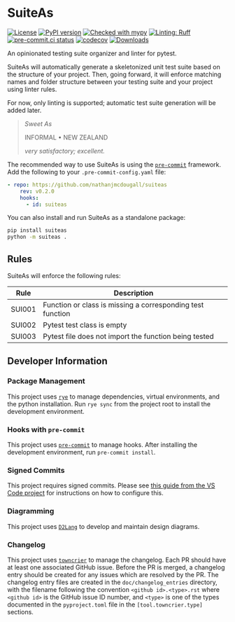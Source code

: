# SuiteAs

<!-- badges: start -->
[![License](https://img.shields.io/github/license/nathanjmcdougall/suiteas)](https://github.com/nathanjmcdougall/suiteas/blob/main/LICENSE.txt)
[![PyPI version](https://badge.fury.io/py/suiteas.svg)](https://badge.fury.io/py/suiteas)
[![Checked with mypy](https://www.mypy-lang.org/static/mypy_badge.svg)](https://mypy-lang.org/)
[![Linting: Ruff](https://img.shields.io/badge/linting-ruff-yellowgreen)](https://github.com/charliermarsh/ruff)
[![pre-commit.ci status](https://results.pre-commit.ci/badge/github/nathanjmcdougall/suiteas/main.svg)](https://results.pre-commit.ci/latest/github/nathanjmcdougall/suiteas/main)
[![codecov](https://codecov.io/gh/nathanjmcdougall/suiteas/branch/develop/graph/badge.svg?token=OUHWT2NL8O)](https://codecov.io/gh/nathanjmcdougall/suiteas)
[![Downloads](https://static.pepy.tech/badge/suiteas)](https://pepy.tech/project/suiteas)
<!-- badges: end -->

An opinionated testing suite organizer and linter for pytest.

SuiteAs will automatically generate a skeletonized unit test suite based on the
structure of your project. Then, going forward, it will enforce matching names and folder structure between your testing suite and your project using linter rules.

For now, only linting is supported; automatic test suite generation will be added later.

> _Sweet As_
>
> INFORMAL • NEW ZEALAND
>
> _very satisfactory; excellent._

The recommended way to use SuiteAs is using the [`pre-commit`](https://pre-commit.com/) framework. Add the following to your `.pre-commit-config.yaml` file:

```yaml
- repo: https://github.com/nathanjmcdougall/suiteas
    rev: v0.2.0
    hooks:
      - id: suiteas
```

You can also install and run SuiteAs as a standalone package:

```bash
pip install suiteas
python -m suiteas .
```

## Rules

SuiteAs will enforce the following rules:

| Rule | Description |
| ---- | ----------- |
| SUI001 | Function or class is missing a corresponding test function |
| SUI002 | Pytest test class is empty |
| SUI003 | Pytest file does not import the function being tested |

## Developer Information

### Package Management

This project uses [`rye`](https://rye-up.com/) to manage dependencies, virtual environments, and the python installation. Run `rye sync` from the project root to install the development environment.

### Hooks with `pre-commit`

This project uses [`pre-commit`](https://pre-commit.com/) to manage hooks. After installing the development environment, run `pre-commit install`.

### Signed Commits

This project requires signed commits. Please see [this guide from the VS Code project](https://github.com/microsoft/vscode/wiki/Commit-Signing) for instructions on how to configure this.

### Diagramming

This project uses [`D2Lang`](https://d2lang.com/) to develop and maintain design diagrams.

### Changelog

This project uses [`towncrier`](https://github.com/twisted/towncrier) to manage the changelog. Each PR should have at least one associated GitHub issue. Before the PR is merged, a changelog entry  should be created for any issues which are resolved by the PR. The changelog entry files are created in the `doc/changelog_entries` directory, with the filename following the convention `<github id>.<type>.rst` where `<github id>` is the GitHub issue ID number, and `<type>` is one of the types documented in the `pyproject.toml` file in the `[tool.towncrier.type]` sections.
